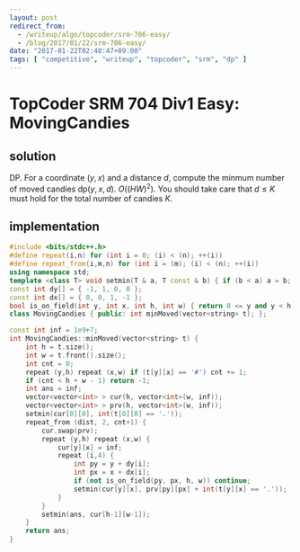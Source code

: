 ```yaml
---
layout: post
redirect_from:
  - /writeup/algo/topcoder/srm-706-easy/
  - /blog/2017/01/22/srm-706-easy/
date: "2017-01-22T02:40:47+09:00"
tags: [ "competitive", "writeup", "topcoder", "srm", "dp" ]
---
```


# TopCoder SRM 704 Div1 Easy: MovingCandies

## solution

DP. For a coordinate $(y, x)$ and a distance $d$, compute the minmum number of moved candies $\mathrm{dp}(y,x,d)$. $O((HW)^2)$.
You should take care that $d \le K$ must hold for the total number of candies $K$.

## implementation

``` c++
#include <bits/stdc++.h>
#define repeat(i,n) for (int i = 0; (i) < (n); ++(i))
#define repeat_from(i,m,n) for (int i = (m); (i) < (n); ++(i))
using namespace std;
template <class T> void setmin(T & a, T const & b) { if (b < a) a = b; }
const int dy[] = { -1, 1, 0, 0 };
const int dx[] = { 0, 0, 1, -1 };
bool is_on_field(int y, int x, int h, int w) { return 0 <= y and y < h and 0 <= x and x < w; }
class MovingCandies { public: int minMoved(vector<string> t); };

const int inf = 1e9+7;
int MovingCandies::minMoved(vector<string> t) {
    int h = t.size();
    int w = t.front().size();
    int cnt = 0;
    repeat (y,h) repeat (x,w) if (t[y][x] == '#') cnt += 1;
    if (cnt < h + w - 1) return -1;
    int ans = inf;
    vector<vector<int> > cur(h, vector<int>(w, inf));
    vector<vector<int> > prv(h, vector<int>(w, inf));
    setmin(cur[0][0], int(t[0][0] == '.'));
    repeat_from (dist, 2, cnt+1) {
        cur.swap(prv);
        repeat (y,h) repeat (x,w) {
            cur[y][x] = inf;
            repeat (i,4) {
                int py = y + dy[i];
                int px = x + dx[i];
                if (not is_on_field(py, px, h, w)) continue;
                setmin(cur[y][x], prv[py][px] + int(t[y][x] == '.'));
            }
        }
        setmin(ans, cur[h-1][w-1]);
    }
    return ans;
}
```
